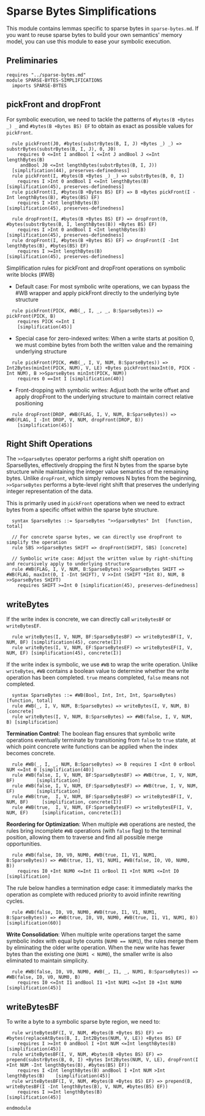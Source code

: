 # Sparse Bytes Simplifications

This module contains lemmas specific to sparse bytes in `sparse-bytes.md`. If you want to reuse sparse bytes to build your own semantics' memory model, you can use this module to ease your symbolic execution.

## Preliminaries

```k
requires "../sparse-bytes.md"
module SPARSE-BYTES-SIMPLIFICATIONS
  imports SPARSE-BYTES
```

## pickFront and dropFront

For symbolic execution, we need to tackle the patterns of `#bytes(B +Bytes _) _` and `#bytes(B +Bytes BS) EF` to obtain as exact as possible values for `pickFront`.

```k
  rule pickFront(J0, #bytes(substrBytes(B, I, J) +Bytes _) _) => substrBytes(substrBytes(B, I, J), 0, J0)
    requires 0 <=Int I andBool I <=Int J andBool J <=Int lengthBytes(B)
     andBool J0 <=Int lengthBytes(substrBytes(B, I, J))
  [simplification(44), preserves-definedness]
  rule pickFront(I, #bytes(B +Bytes _) _) => substrBytes(B, 0, I)
    requires I >Int 0 andBool I <=Int lengthBytes(B)    [simplification(45), preserves-definedness]
  rule pickFront(I, #bytes(B +Bytes BS) EF) => B +Bytes pickFront(I -Int lengthBytes(B), #bytes(BS) EF)
    requires I >Int lengthBytes(B)                      [simplification(45), preserves-definedness]

  rule dropFront(I, #bytes(B +Bytes BS) EF) => dropFront(0, #bytes(substrBytes(B, I, lengthBytes(B)) +Bytes BS) EF) 
    requires I >Int 0 andBool I <Int lengthBytes(B)     [simplification(45), preserves-definedness]
  rule dropFront(I, #bytes(B +Bytes BS) EF) => dropFront(I -Int lengthBytes(B), #bytes(BS) EF) 
    requires I >=Int lengthBytes(B)                     [simplification(45), preserves-definedness]
```

Simplification rules for pickFront and dropFront operations on symbolic write blocks (#WB)
- Default case: For most symbolic write operations, we can bypass the #WB wrapper and apply pickFront directly to the underlying byte structure
```k
  rule pickFront(PICK, #WB(_, I, _, _, B:SparseBytes)) => pickFront(PICK, B) 
    requires PICK <=Int I
    [simplification(45)]
```
- Special case for zero-indexed writes: When a write starts at position 0, we must combine bytes from both the written value and the remaining underlying structure
```k
  rule pickFront(PICK, #WB(_, I, V, NUM, B:SparseBytes)) => Int2Bytes(minInt(PICK, NUM), V, LE) +Bytes pickFront(maxInt(0, PICK -Int NUM), B >>SparseBytes minInt(PICK, NUM))
    requires 0 ==Int I [simplification(40)]
```
- Front-dropping with symbolic writes: Adjust both the write offset and apply dropFront to the underlying structure to maintain correct relative positioning
```k
  rule dropFront(DROP, #WB(FLAG, I, V, NUM, B:SparseBytes)) => #WB(FLAG, I -Int DROP, V, NUM, dropFront(DROP, B)) 
    [simplification(45)]
```

## Right Shift Operations

The `>>SparseBytes` operator performs a right shift operation on SparseBytes, effectively dropping the first N bytes from the sparse byte structure while maintaining the integer value semantics of the remaining bytes. Unlike `dropFront`, which simply removes N bytes from the beginning, `>>SparseBytes` performs a byte-level right shift that preserves the underlying integer representation of the data.

This is primarily used in `pickFront` operations when we need to extract bytes from a specific offset within the sparse byte structure.

```k
  syntax SparseBytes ::= SparseBytes ">>SparseBytes" Int  [function, total]

  // For concrete sparse bytes, we can directly use dropFront to simplify the operation
  rule SBS >>SparseBytes SHIFT => dropFront(SHIFT, SBS) [concrete]
  
  // Symbolic write case: Adjust the written value by right-shifting and recursively apply to underlying structure
  rule #WB(FLAG, I, V, NUM, B:SparseBytes) >>SparseBytes SHIFT => #WB(FLAG, maxInt(0, I -Int SHIFT), V >>Int (SHIFT *Int 8), NUM, B >>SparseBytes SHIFT)
    requires SHIFT >=Int 0 [simplification(45), preserves-definedness]
```

## writeBytes

If the write index is concrete, we can directly call `writeBytesBF` or `writeBytesEF`.

```k
  rule writeBytes(I, V, NUM, BF:SparseBytesBF) => writeBytesBF(I, V, NUM, BF) [simplification(45), concrete(I)]
  rule writeBytes(I, V, NUM, EF:SparseBytesEF) => writeBytesEF(I, V, NUM, EF) [simplification(45), concrete(I)]
```

If the write index is symbolic, we use `#WB` to wrap the write operation. Unlike `writeBytes`, `#WB` contains a boolean value to determine whether the write operation has been completed. `true` means completed, `false` means not completed.

```k
  syntax SparseBytes ::= #WB(Bool, Int, Int, Int, SparseBytes) [function, total]
  rule #WB(_, I, V, NUM, B:SparseBytes) => writeBytes(I, V, NUM, B)     [concrete]
  rule writeBytes(I, V, NUM, B:SparseBytes) => #WB(false, I, V, NUM, B) [simplification]
```

**Termination Control**: The boolean flag ensures that symbolic write operations eventually terminate by transitioning from `false` to `true` state, at which point concrete write functions can be applied when the index becomes concrete.

```k
  rule #WB(_, I, _, NUM, B:SparseBytes) => B requires I <Int 0 orBool NUM <=Int 0 [simplification(40)]
  rule #WB(false, I, V, NUM, BF:SparseBytesBF) => #WB(true, I, V, NUM, BF)        [simplification]
  rule #WB(false, I, V, NUM, EF:SparseBytesEF) => #WB(true, I, V, NUM, EF)        [simplification]
  rule #WB(true,  I, V, NUM, BF:SparseBytesBF) => writeBytesBF(I, V, NUM, BF)     [simplification, concrete(I)]
  rule #WB(true,  I, V, NUM, EF:SparseBytesEF) => writeBytesEF(I, V, NUM, EF)     [simplification, concrete(I)]
```

**Reordering for Optimization**: When multiple `#WB` operations are nested, the rules bring incomplete `#WB` operations (with `false` flag) to the terminal position, allowing them to traverse and find all possible merge opportunities. 

```k
  rule #WB(false, I0, V0, NUM0, #WB(true, I1, V1, NUM1, B:SparseBytes)) => #WB(true, I1, V1, NUM1, #WB(false, I0, V0, NUM0, B)) 
    requires I0 +Int NUM0 <=Int I1 orBool I1 +Int NUM1 <=Int I0 [simplification]
```

The rule below handles a termination edge case: it immediately marks the operation as complete with reduced priority to avoid infinite rewriting cycles.

```k
  rule #WB(false, I0, V0, NUM0, #WB(true, I1, V1, NUM1, B:SparseBytes)) => #WB(true, I0, V0, NUM0, #WB(true, I1, V1, NUM1, B)) [simplification(60)]
```

**Write Consolidation**: When multiple write operations target the same symbolic index with equal byte counts (`NUM0 == NUM1`), the rules merge them by eliminating the older write operation. When the new write has fewer bytes than the existing one (`NUM1 < NUM0`), the smaller write is also eliminated to maintain simplicity.

```k
  rule #WB(false, I0, V0, NUM0, #WB(_, I1, _, NUM1, B:SparseBytes)) => #WB(false, I0, V0, NUM0, B)
    requires I0 <=Int I1 andBool I1 +Int NUM1 <=Int I0 +Int NUM0  [simplification(45)]  
```

## writeBytesBF

To write a byte to a symbolic sparse byte region, we need to:

```k
  rule writeBytesBF(I, V, NUM, #bytes(B +Bytes BS) EF) => #bytes(replaceAtBytes(B, I, Int2Bytes(NUM, V, LE)) +Bytes BS) EF
    requires I >=Int 0 andBool I +Int NUM <=Int lengthBytes(B)  [simplification(45)]
  rule writeBytesBF(I, V, NUM, #bytes(B +Bytes BS) EF) => prepend(substrBytes(B, 0, I) +Bytes Int2Bytes(NUM, V, LE), dropFront(I +Int NUM -Int lengthBytes(B), #bytes(BS) EF))
    requires I <Int lengthBytes(B) andBool I +Int NUM >Int lengthBytes(B)    [simplification(45)]
  rule writeBytesBF(I, V, NUM, #bytes(B +Bytes BS) EF) => prepend(B, writeBytesBF(I -Int lengthBytes(B), V, NUM, #bytes(BS) EF))
    requires I >=Int lengthBytes(B)                             [simplification(45)]
```

```k
endmodule
```

